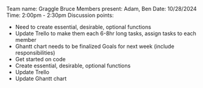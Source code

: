 Team name: Graggle Bruce
Members present: Adam, Ben
Date: 10/28/2024
Time: 2:00pm - 2:30pm
Discussion points:
- Need to create essential, desirable, optional functions
- Update Trello to make them each 6-8hr long tasks, assign tasks to each member
- Ghantt chart needs to be finalized 
Goals for next week (include responsibilities)
- Get started on code
- Create essential, desirable, optional functions
- Update Trello
- Update Ghantt chart
